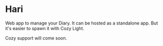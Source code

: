 # Hari

Web app to manage your Diary. It can be hosted as a standalone app. But it's
easier to spawn it with Cozy Light.

Cozy support will come soon.
